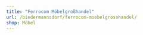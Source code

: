 ```yaml
---
title: "Ferrocom Möbelgroßhandel"
url: /biedermannsdorf/ferrocom-moebelgrosshandel/
shop: Möbel
---
```

